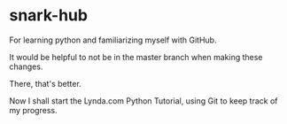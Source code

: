# snark-hub
For learning python and familiarizing myself with GitHub.

It would be helpful to not be in the master branch when making these changes. 

There, that's better.

Now I shall start the Lynda.com Python Tutorial, using Git to keep track of my progress.

